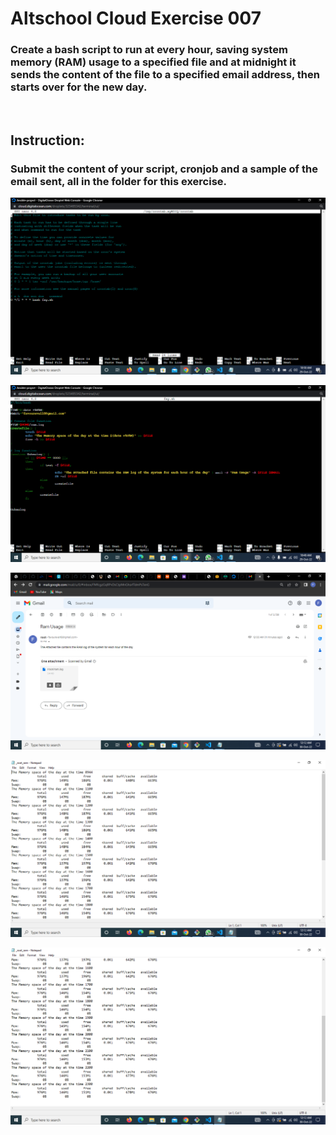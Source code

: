 # Altschool Cloud Exercise 007
### Create a bash script to run at every hour, saving system memory (RAM) usage to a specified file and at midnight it sends the content of the file to a specified email address, then starts over for the new day.
<br>

## Instruction:
### Submit the content of your script, cronjob and a sample of the email sent, all in the folder for this exercise. 

![Screenshot](./Images/Screenshot%20(26).png "Screenshot of the content of my cronjob")

![Screenshot](./Images/Screenshot%20(25).png "Screenshotof the content of my script")

![Screenshot](./Images/Screenshot%20(29).png "a sample of email sent")

![Screenshot](./Images/Screenshot%20(27).png "attached file showing bash running hourly")

![Screenshot](./Images/Screenshot%20(28).png "attached file showing bash running hourly")